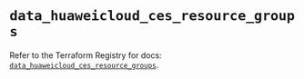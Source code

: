 # `data_huaweicloud_ces_resource_groups`

Refer to the Terraform Registry for docs: [`data_huaweicloud_ces_resource_groups`](https://registry.terraform.io/providers/huaweicloud/huaweicloud/1.71.1/docs/data-sources/ces_resource_groups).
